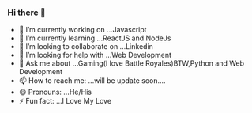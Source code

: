 ### Hi there 👋




- 🔭 I’m currently working on ...Javascript
- 🌱 I’m currently learning ...ReactJS and NodeJs
- 👯 I’m looking to collaborate on ...Linkedin
- 🤔 I’m looking for help with ...Web Development
- 💬 Ask me about ...Gaming(I love Battle Royales)BTW,Python and Web Development
- 📫 How to reach me: ...will be update soon....
- 😄 Pronouns: ...He/His
- ⚡ Fun fact: ...I Love My Love
